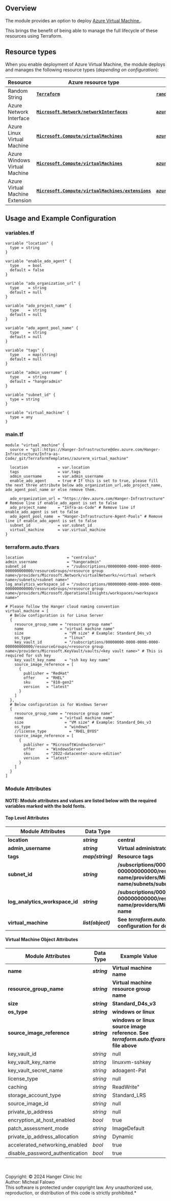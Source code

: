 <!-- markdownlint-disable first-line-h1 -->
## Overview

The module provides an option to deploy [Azure Virtual Machine.][alz_management].

This brings the benefit of being able to manage the full lifecycle of these resources using Terraform.

## Resource types

When you enable deployment of Azure Virtual Machine, the module deploys and manages the following resource types (*depending on configuration*):

| Resource | Azure resource type | Terraform resource type |
| --- | --- | --- |
| Random String | **[`Terraform`][random_string]** | **[`random_string`][random_string]** |
| Azure Network Interface | **[`Microsoft.Network/networkInterfaces`][arm_network_interface]** | **[`azurerm_network_interface`][azurerm_network_interface]** |
| Azure Linux Virtual Machine | **[`Microsoft.Compute/virtualMachines`][arm_linux_virtual_machine]** | **[`azurerm_linux_virtual_machine`][azurerm_linux_virtual_machine]** |
| Azure Windows Virtual Machine | **[`Microsoft.Compute/virtualMachines`][arm_windows_virtual_machine]** | **[`azurerm_windows_virtual_machine`][azurerm_windows_virtual_machine]** |
| Azure Virtual Machine Extension | **[`Microsoft.Compute/virtualMachines/extensions`][arm_virtual_machine_extension]** | **[`azurerm_virtual_machine_extension`][azurerm_virtual_machine_extension]** |



## Usage and Example Configuration
### variables.tf
```hcl
variable "location" {
  type = string
}

variable "enable_ado_agent" {
  type    = bool
  default = false
}

variable "ado_organization_url" {
  type    = string
  default = null
}

variable "ado_project_name" {
  type    = string
  default = null
}

variable "ado_agent_pool_name" {
  type    = string
  default = null
}

variable "tags" {
  type    = map(string)
  default = null
}

variable "admin_username" {
  type    = string
  default = "hangeradmin"
}

variable "subnet_id" {
  type = string
}

variable "virtual_machine" {
  type = any
}
```

### main.tf
```hcl
module "virtual_machine" {
  source = "git::https://Hanger-Infrastructure@dev.azure.com/Hanger-Infrastructure/Infra-as-Code/_git/TerraformTemplates//azurerm_virtual_machine"

  location             = var.location
  tags                 = var.tags
  admin_username       = var.admin_username
  enable_ado_agent     = true # If this is set to true, please fill the next three attribute below ado_organization_url,ado_project_name, ado_agent_pool_name or else remove them.

  ado_organization_url = "https://dev.azure.com/Hanger-Infrastructure" # Remove line if enable_ado_agent is set to false
  ado_project_name     = "Infra-as-Code" # Remove line if enable_ado_agent is set to false
  ado_agent_pool_name  = "Hanger-Infrastructure-Agent-Pools" # Remove line if enable_ado_agent is set to false
  subnet_id            = var.subnet_id
  virtual_machine      = var.virtual_machine
}
```

### terraform.auto.tfvars
```hcl
location                   = "centralus"
admin_username             = "hangeradmin"
subnet_id                  = "/subscriptions/00000000-0000-0000-0000-000000000000/resourceGroups/<resource group name>/providers/Microsoft.Network/virtualNetworks/<virtual network name>/subnets/<subnet name>"
log_analytics_workspace_id = "/subscriptions/00000000-0000-0000-0000-000000000000/resourceGroups/<resource group name>/providers/Microsoft.OperationalInsights/workspaces/<workspace name>"

# Please follow the Hanger cloud naming convention
virtual_machine = [
  # Below configuration is for Linux Server
  {
    resource_group_name = "resource group name"
    name                = "virtual machine name"
    size                  = "VM size" # Example: Standard_D4s_v3
    os_type               = "linux"
    key_vault_id          = "/subscriptions/00000000-0000-0000-0000-000000000000/resourceGroups/<resource group name>/providers/Microsoft.KeyVault/vaults/<key vault name>" # This is required for ssh key
    key_vault_key_name    = "ssh key key name"
    source_image_reference = [
      {
        publisher = "RedHat"
        offer     = "RHEL"
        sku       = "810-gen2"
        version   = "latest"
      }
    ]
  },
  # Below configuration is for Windows Server
  {
    resource_group_name = "resource group name"
    name                = "virtual machine name"
    size                  = "VM size" # Example: Standard_D4s_v3
    os_type               = "windows"
    //license_type          = "RHEL_BYOS"
    source_image_reference = [
      {
        publisher = "MicrosoftWindowsServer"
        offer     = "WindowsServer"
        sku       = "2022-datacenter-azure-edition"
        version   = "latest"
      }
    ]
  }
]
```

### Module Attributes
#### NOTE: Module attributes and values are listed below with the required variables marked with the bold fonts.
#### Top Level Attributes
| Module Attributes | Data Type | Example Value |
| --- | --- | --- |
| **location** | ***string*** | **central** |
| **admin_username** | ***string*** | **Virtual administrator user name** |
| **tags** | ***map(string)*** | **Resource tags** |
| **subnet_id** | ***string*** | **/subscriptions/00000000-0000-0000-0000-000000000000/resourceGroups/resource group name/providers/Microsoft.Network/virtualNetworks/virtual network name/subnets/subnet name** |
| **log_analytics_workspace_id** | ***string*** | **/subscriptions/00000000-0000-0000-0000-000000000000/resourceGroups/resource group name/providers/Microsoft.OperationalInsights/workspaces/workspace name** |
| **virtual_machine** | ***list(object)*** | **See *terraform.auto.tfvars* file above under usage and example configuration for details** |


#### Virtual Machine Object Attributes

| Module Attributes | Data Type | Example Value |
| --- | --- | --- |
| **name** | ***string*** | **Virtual machine name** |
| **resource_group_name** | ***string*** | **Virtual machine resource group name** |
| **size** | ***string*** | **Standard_D4s_v3** |
| **os_type** | ***string*** | **windows or linux** |
| **source_image_reference** | ***string*** | **windows or linux source image reference. See *terraform.auto.tfvars* file above** |
| key_vault_id | *string* | null |
| key_vault_key_name | *string* | linuxvm-sshkey |
| key_vault_secret_name | *string* | adoagent-Pat |
| license_type | *string* | null |
| caching | *string* | ReadWrite" |
| storage_account_type | *string* | Standard_LRS |
| source_image_id | *string* | null |
| private_ip_address | *string* | null |
| encryption_at_host_enabled | *bool* | true |
| patch_assessment_mode | *string* | ImageDefault |
| private_ip_address_allocation | *string* | Dynamic |
| accelerated_networking_enabled | *bool* | true |
| disable_password_authentication | *bool* | true |


 [//]: # (*****************************)
 [//]: # (INSERT IMAGE REFERENCES BELOW)
 [//]: # (*****************************)

 [//]: # (************************)
 [//]: # (INSERT LINK LABELS BELOW)
 [//]: # (************************)


[alz_management]:                    https://learn.microsoft.com/en-us/azure/templates/microsoft.compute/virtualmachines
[random_string]:                     https://registry.terraform.io/providers/hashicorp/random/latest/string
[arm_network_interface]:             https://learn.microsoft.com/en-us/azure/templates/microsoft.network/networkinterfaces
[arm_linux_virtual_machine]:         https://learn.microsoft.com/en-us/azure/templates/microsoft.compute/virtualmachines
[arm_windows_virtual_machine]:       https://learn.microsoft.com/en-us/azure/templates/microsoft.compute/virtualmachines
[arm_virtual_machine_extension]:     https://learn.microsoft.com/en-us/azure/templates/microsoft.compute/virtualmachines/extensions

[random_string]:                     https://registry.terraform.io/providers/hashicorp/random/latest/docs/resources/string
[azurerm_network_interface]:         https://registry.terraform.io/providers/hashicorp/azurerm/latest/docs/resources/network_interface
[azurerm_linux_virtual_machine]:     https://registry.terraform.io/providers/hashicorp/azurerm/latest/docs/resources/linux_virtual_machine
[azurerm_windows_virtual_machine]:   https://registry.terraform.io/providers/hashicorp/azurerm/latest/docs/resources/windows_virtual_machine
[azurerm_virtual_machine_extension]: https://registry.terraform.io/providers/hashicorp/azurerm/latest/docs/resources/virtual_machine_extension


<br>
<br>
Copyright: © 2024 Hanger Clinic Inc<br>
Author: Micheal Falowo<br>
This software is protected under copyright law.  Any unauthorized use, reproduction, or distribution of this code is strictly prohibited.*